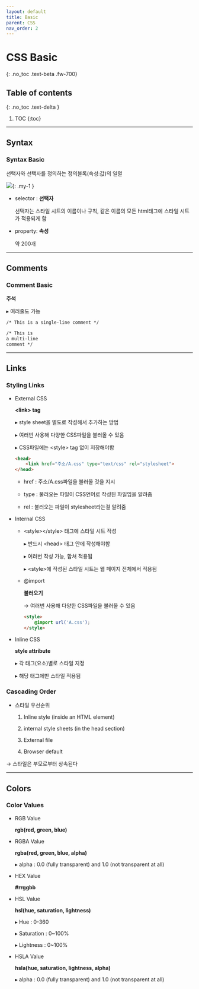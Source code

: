 ```yaml
---
layout: default
title: Basic
parent: CSS
nav_order: 2
---
```


# CSS Basic
{: .no_toc .text-beta .fw-700}

## Table of contents
{: .no_toc .text-delta }

1. TOC
{:toc}

---

## Syntax

### Syntax Basic

선택자와 선택자를 정의하는 정의블록(속성:값)의 일렬

![](https://gekdev.github.io/assets/images/selector.gif){: .my-1 }

* selector : **선택자** 

    선택자는 스타일 시트의 이름이나 규칙, 같은 이름의 모든 html태그에 스타일 시트가 적용되게 함

* property: **속성** 

    약 200개
    
---

## Comments

### Comment Basic

**주석**

&#9656; 여러줄도 가능

```html
/* This is a single-line comment */

/* This is
a multi-line
comment */
```

---

## Links

### Styling Links

* External CSS

    **&#60;link&#62; tag**

    &#9656; style sheet을 별도로 작성해서 추가하는 방법

    &#9656; 여러번 사용해 다양한 CSS파일을 불러올 수 있음

    &#9656; CSS파일에는 &#60;style&#62; tag 없이 저장해야함

    ```html
    <head>
        <link href="주소/A.css" type="text/css" rel="stylesheet">  
    </head>
    ```
        
    * href : 주소/A.css파일을 불러올 것을 지시

    * type : 불러오는 파일이 CSS언어로 작성된 파일임을 알려줌

    * rel : 불러오는 파일이 stylesheet라는걸 알려줌

* Internal CSS

    * &#60;style&#62;&#60;/style&#62; 태그에 스타일 시트 작성

        &#9656; 반드시 &#60;head&#62; 태그 안에 작성해야함

        &#9656; 여러번 작성 가능, 합쳐 적용됨
        
        &#9656; &#60;style&#62;에 작성된 스타일 시트는 웹 페이지 전체에서 적용됨

    * @import

        **불러오기**

        &#8594; 여러번 사용해 다양한 CSS파일을 불러올 수 있음

        ```html
        <style>
            @import url('A.css');
        </style>	
        ```

* Inline CSS

    **style attribute**

    &#9656; 각 태그(요소)별로 스타일 지정
    
    &#9656; 해당 태그에만 스타일 적용됨    
        
### Cascading Order

* 스타일 우선순위
    
    1. Inline style (inside an HTML element)
    
    2. internal style sheets (in the head section)
    
    3. External file 
    
    4. Browser default

&#8594; 스타일은 부모로부터 상속된다

---

## Colors

### Color Values

* RGB Value 
    
    **rgb(red, green, blue)**

* RGBA Value 

    **rgba(red, green, blue, alpha)**
    
    &#9656; alpha : 0.0 (fully transparent) and 1.0 (not transparent at all)

* HEX Value

    **#rrggbb**
    
* HSL Value 

    **hsl(hue, saturation, lightness)**
    
    &#9656; Hue : 0-360
    
    &#9656; Saturation : 0~100%
    
    &#9656; Lightness : 0~100%
    
* HSLA Value 

    **hsla(hue, saturation, lightness, alpha)**
    
    &#9656; alpha : 0.0 (fully transparent) and 1.0 (not transparent at all)

